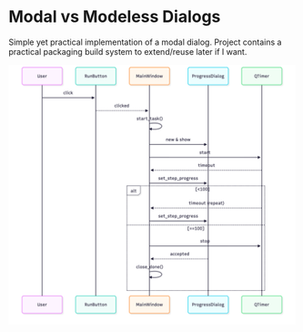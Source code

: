 # Modal vs Modeless Dialogs

Simple yet practical implementation of a modal dialog. Project contains a practical packaging build
system to extend/reuse later if I want.

<p align="center">
  <img src=".media/sequence_diagram.png" width="600">
</p>
